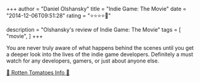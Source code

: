+++
author = "Daniel Olshansky"
title = "Indie Game: The Movie"
date = "2014-12-06T09:51:28"
rating = "⭐⭐⭐⭐🌟"

description = "Olshansky's review of Indie Game: The Movie"
tags = [
    "movie",
]
+++


You are never truly aware of what happens behind the scenes until you get a deeper look into the lives of the indie game developers. Definitely a must watch for any developers, gamers, or just about anyone else.

[🍅 Rotten Tomatoes Info 🍅](https://www.rottentomatoes.com//m/indie_game_the_movie_2012)